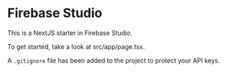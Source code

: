 # Firebase Studio

This is a NextJS starter in Firebase Studio.

To get started, take a look at src/app/page.tsx.

A `.gitignore` file has been added to the project to protect your API keys.
